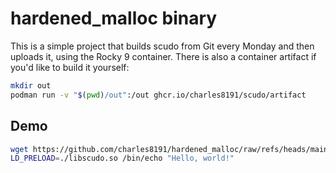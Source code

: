 # hardened_malloc binary 

This is a simple project that builds scudo from Git every Monday and then uploads it, using the Rocky 9 container. There is also a container artifact if you'd like to build it yourself:

```bash
mkdir out
podman run -v "$(pwd)/out":/out ghcr.io/charles8191/scudo/artifact 
```

## Demo

```bash
wget https://github.com/charles8191/hardened_malloc/raw/refs/heads/main/libscudo.so
LD_PRELOAD=./libscudo.so /bin/echo "Hello, world!"
```
